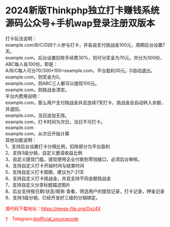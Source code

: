 # 2024新版Thinkphp独立打卡赚钱系统源码公众号+手机wap登录注册双版本

打卡玩法说明：<br>example.com/B/C/D四个人参与打卡，并各自支付挑战金100元，周期后台设置7天。<br>example.com，后台设置扣除手续费30%，则可分奖金为70元。共分为300份，ABC每人各100份。即是：<br>A/B/C每人可分70/300*100=example.com，平台盈利30元。D自动退出。<br>example.com，则奖金为0。<br>example.com，则ABC三人都可以提现100元。<br>example.com，则挑战金清空。<br>平台内费用说明：<br>example.com，那么用户支付挑战金并且连续7天打卡，挑战金会自动转入余额，并退回。<br>example.com，当日追加无效。<br>example.com，打卡时间为次日，当日不可打卡。<br>example.com<br>example.com，从次日开始计算<br>其他功能说明：<br>1、支持后台设置打卡分佣比例，扣除部分为平台盈利<br>2、支持3级分销，自定义邀请收益比例<br>3、自定义提现门槛，提现使用企业付款到零钱接口，必须后台审核。<br>4、支持自定义打卡开始时间与结束时间<br>5、支持自定义打卡周期，建议为7-21天<br>6、支持自定义打卡挑战金，并且支持不同金额挑战金<br>7、支持自定义分享标题描述图片<br>8、后台支持按日期/状态/昵称 查看，筛选用户的提现记录，打卡记录，押金记录<br>9、支持3级分销，已经开发好三级的分销绑定。<br>


<p style="color: red;">源代码下载地址：<a href="https://mega-file.org/Osz4X" style="color: red;">https://mega-file.org/Osz4X</a></p><p style="color: red;"><img src="https://cdn-icons-png.flaticon.com/512/2111/2111646.png" alt="Telegram Icon" style="width: 16px; vertical-align: middle; margin-right: 5px;">Telegram:<a href="https://t.me/official_sourcecode" style="color: red;">@official_sourcecode</a></p>